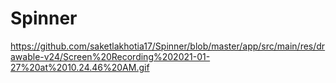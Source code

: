 # Spinner
https://github.com/saketlakhotia17/Spinner/blob/master/app/src/main/res/drawable-v24/Screen%20Recording%202021-01-27%20at%2010.24.46%20AM.gif
